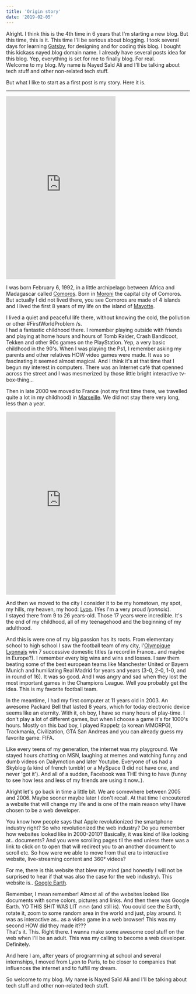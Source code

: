 ```yaml
---
title: 'Origin story'
date: '2019-02-05'
---
```


Alright. I think this is the 4th time in 6 years that I'm starting a new blog.
But this time, this is it. This time I'll be serious about blogging. I took
several days for learning [Gatsby](https://gatsbyjs.org), for designing and for
coding this blog. I bought this kickass nayed.blog domain name. I already have
several posts idea for this blog. Yep, everything is set for me to finally blog.
For real.  
Welcome to my blog. My name is Nayed Saïd Ali and I'll be talking about tech
stuff and other non-related tech stuff.

But what I like to start as a first post is my story. Here it is.

---

<iframe
  height="500"
  frameborder="0"
  style="border:0"
  src="https://www.google.com/maps/embed/v1/view?center=-11.702902,43.25222&zoom=5&key=AIzaSyD9l_Oj8S4zr8djo7ezUL6OAj_7CEjBhXA"
  allowfullscreen
  >
</iframe>

I was born February 6, 1992, in a little archipelago between Africa and
Madagascar called [Comoros](https://en.wikipedia.org/wiki/Comoros). Born in
[Moroni](https://en.wikipedia.org/wiki/Moroni,_Comoros) the capital city of
Comoros. But actually I did not lived there, you see Comoros are made of 4
islands and I lived the first 8 years of my life on the island of
[Mayotte](https://en.wikipedia.org/wiki/Mayotte).

I lived a quiet and peaceful life there, without knowing the cold, the pollution
or other #FirstWorldProblem /s.  
I had a fantastic childhood there. I remember playing outside with friends and
playing at home hours and hours of Tomb Raider, Crash Bandicoot, Tekken and
other 90s games on the PlayStation. Yep, a very basic childhood in the 90's.
When I was playing the Ps1, I remember asking my parents and other relatives HOW
video games were made. It was so fascinating it seemed almost magical. And I
think it's at that time that I begun my interest in computers. There was an
Internet café that openned across the street and I was mesmerized by those
little bright interactive tv-box-thing...

Then in late 2000 we moved to France (not my first time there, we travelled
quite a lot in my childhood) in
[Marseille](https://en.wikipedia.org/wiki/Marseille). We did not stay there very
long, less than a year.

<iframe
  height="500"
  frameborder="0"
  style="border:0"
  src="https://www.google.com/maps/embed/v1/view?center=45.757175,4.831332&zoom=6&key=AIzaSyD9l_Oj8S4zr8djo7ezUL6OAj_7CEjBhXA"
  allowfullscreen
  >
</iframe>

And then we moved to the city I consider it to be my hometown, my spot, my
hills, my heaven, my hood: [Lyon](https://en.wikipedia.org/wiki/Lyon). (Yes I'm
a very proud _lyonnais_).  
I stayed there from 9 to 26 years-old. Those 17 years were incredible. It's the
end of my childhood, all of my teenagehood and the beginning of my adulthood.

And this is were one of my big passion has its roots. From elementary school to
high school I saw the football team of my city,
l'[Olympique Lyonnais](https://en.wikipedia.org/wiki/Olympique_Lyonnais) win 7
successive domestic titles (a record in France.. and maybe in Europe?). I
remember every big wins and wins and losses. I saw them beating some of the best
european teams like Manchester United or Bayern Munich and humiliating Real
Madrid for years and years (3-0, 2-0, 1-0, and in round of 16). It was so good.
And I was angry and sad when they lost the most important games in the Champions
League. Well you probably get the idea. This is my favorite football team.

In the meantime, I had my first computer at 11 years old in 2003. An awesome
Packard Bell that lasted 8 years, which for today electronic device seems like
an eternity. With it, oh boy, I have so many hours of play-time. I don't play a
lot of different games, but when I choose a game it's for 1000's hours. Mostly
on this bad boy, I played Rappelz (a korean MMORPG), Trackmania, Civilization,
GTA San Andreas and you can already guess my favorite game: FIFA.

Like every teens of my generation, the internet was my playground. We stayed
hours chatting on MSN, laughing at memes and watching funny and dumb videos on
Dailymotion and later Youtube. Everyone of us had a Skyblog (a kind of french
tumblr) or a MySpace (I did not have one, and never 'got it'). And all of a
sudden, Facebook was THE thing to have (funny to see how less and less of my
friends are using it now..).

Alright let's go back in time a little bit. We are somewhere between 2005
and 2006. Maybe sooner maybe later I don't recall. At that time I encoutered a
website that will change my life and is one of the main reason why I have chosen
to be a web developer.

You know how people says that Apple revolutionized the smartphone industry
right? So who revolutionized the web industry? Do you remember how websites
looked like in 2000-2010? Basically, it was kind of like looking at.. documents?
And you were scrolling pages til the end unless there was a link to click on to
open that will redirect you to an another document to scroll etc. So how were we
able to move from that era to interactive website, live-streaming content and
360° videos?

For me, there is this website that blew my mind (and honestly I will not be
surprised to hear if that was also the case for the web industry). This website
is.. [Google Earth](https://earth.google.com/web/).

Remember, I mean remember! Almost all of the websites looked like documents with
some colors, pictures and links. And then there was Google Earth. YO THIS SHIT
WAS LIT 🔥🔥🔥 (and still is). You could see the Earth, rotate it, zoom to some
random area in the world and just, play around. It was as interactive as.. as a
video game in a web browser! This was my second HOW did they made it???  
That's it. This. Right there. I wanna make some awesome cool stuff on the web
when I'll be an adult. This was my calling to become a web developer.
Definitely.

And here I am, after years of programming at school and several internships, I
moved from Lyon to Paris, to be closer to companies that influences the internet
and to fulfill my dream.

So welcome to my blog. My name is Nayed Saïd Ali and I'll be talking about tech
stuff and other non-related tech stuff.
